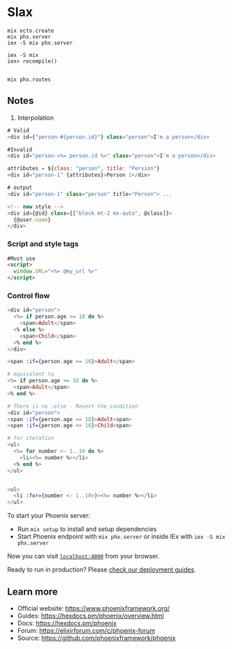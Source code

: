 # Slax

```
mix ecto.create
mix phx.server
iex -S mix phx.server

iex -S mix
iex> recompile()


mix phx.routes
```

## Notes

1. Interpolation

```js
# Valid
<div id={"person-#{person.id}"} class="person">I'm a person</div>

#Invalid
<div id="person-<%= person.id %>" class="person">I'm a person</div>

```
```js
attributes = ${class: "person", title: "Persion"}
<div id="person-1" {attributes}>Person 1</div>

# output
<div id="person-1" class="person" title="Person"> ...

```

```js
<!-- new style -->
<div id={@id} class={["block mt-2 mx-auto", @class]}>
  {@user.name}
</div>
```

### Script and style tags

```html
#Must use
<script>
  window.URL="<%= @my_url %>"
</script>
```

### Control flow

```elixir
<div id="person">
  <%= if person.age >= 18 do %>
    <span>Adult</span>
  <% else %>
    <span>Child</span>
  <% end %>
</div>

```

```elixir
<span :if={person.age >= 18}>Adult</span>

# equivalent to 
<%= if person.age >= 18 do %>
  <span>Adult</span>
<% end %>

# There is no :else - Revert the condition
<div id="person">
<span :if={person.age >= 18}>Adult<span>
<span :if={person.age <> 18}>Child<span>

```

```elixir
# for iteration
<ul>
  <%= for number <- 1..10 do %>
    <li><%= number %></li>
  <% end %>
</ul>


<ul>
  <li :for={number <- 1..10>}><%= number %></li>
</ul>
```

To start your Phoenix server:

  * Run `mix setup` to install and setup dependencies
  * Start Phoenix endpoint with `mix phx.server` or inside IEx with `iex -S mix phx.server`

Now you can visit [`localhost:4000`](http://localhost:4000) from your browser.

Ready to run in production? Please [check our deployment guides](https://hexdocs.pm/phoenix/deployment.html).

## Learn more

  * Official website: https://www.phoenixframework.org/
  * Guides: https://hexdocs.pm/phoenix/overview.html
  * Docs: https://hexdocs.pm/phoenix
  * Forum: https://elixirforum.com/c/phoenix-forum
  * Source: https://github.com/phoenixframework/phoenix
